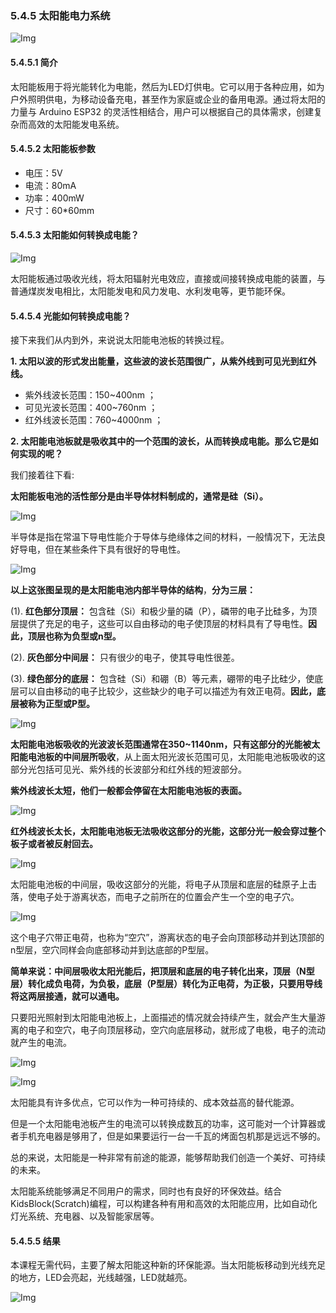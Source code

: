 ### 5.4.5 太阳能电力系统

![Img](../media/cou51.png)

#### 5.4.5.1 简介

太阳能板用于将光能转化为电能，然后为LED灯供电。它可以用于各种应用，如为户外照明供电，为移动设备充电，甚至作为家庭或企业的备用电源。通过将太阳的力量与 Arduino ESP32 的灵活性相结合，用户可以根据自己的具体需求，创建复杂而高效的太阳能发电系统。

#### 5.4.5.2 太阳能板参数

- 电压：5V
- 电流：80mA
- 功率：400mW
- 尺寸：60*60mm

#### 5.4.5.3 太阳能如何转换成电能？

![Img](../media/cou52.png)

太阳能板通过吸收光线，将太阳辐射光电效应，直接或间接转换成电能的装置，与普通煤炭发电相比，太阳能发电和风力发电、水利发电等，更节能环保。

#### 5.4.5.4 光能如何转换成电能？

接下来我们从内到外，来说说太阳能电池板的转换过程。

**1\. 太阳以波的形式发出能量，这些波的波长范围很广，从紫外线到可见光到红外线。**

- 紫外线波长范围：150~400nm ；
- 可见光波长范围：400~760nm ；
- 红外线波长范围：760~4000nm ；

**2\. 太阳能电池板就是吸收其中的一个范围的波长，从而转换成电能。那么它是如何实现的呢？**

我们接着往下看:

**太阳能板电池的活性部分是由半导体材料制成的，通常是硅（Si）。**

![Img](../media/cou53.png)

半导体是指在常温下导电性能介于导体与绝缘体之间的材料，一般情况下，无法良好导电，但在某些条件下具有很好的导电性。

![Img](../media/cou54.png)

**以上这张图呈现的是太阳能电池内部半导体的结构**，**分为三层：**

(1). **红色部分顶层：** 包含硅（Si）和极少量的磷（P），磷带的电子比硅多，为顶层提供了充足的电子，这些可以自由移动的电子使顶层的材料具有了导电性。**因此，顶层也称为负型或n型。**

(2). **灰色部分中间层：** 只有很少的电子，使其导电性很差。

(3). **绿色部分的底层：** 包含硅（Si）和硼（B）等元素，硼带的电子比硅少，使底层可以自由移动的电子比较少，这些缺少的电子可以描述为有效正电荷。**因此，底层被称为正型或P型。**

![Img](../media/cou55.png)

**太阳能电池板吸收的光波波长范围通常在350~1140nm，只有这部分的光能被太阳能电池板的中间层所吸收**，从上面太阳光波长范围可见，太阳能电池板吸收的这部分光包括可见光、紫外线的长波部分和红外线的短波部分。

**紫外线波长太短，他们一般都会停留在太阳能电池板的表面。**

![Img](../media/cou56.png)

**红外线波长太长，太阳能电池板无法吸收这部分的光能，这部分光一般会穿过整个板子或者被反射回去。**

![Img](../media/cou57.png)

太阳能电池板的中间层，吸收这部分的光能，将电子从顶层和底层的硅原子上击落，使电子处于游离状态，而电子之前所在的位置会产生一个空的电子穴。

![Img](../media/cou58.gif)

这个电子穴带正电荷，也称为“空穴”，游离状态的电子会向顶部移动并到达顶部的n型层，空穴同样会向底部移动并到达底部的P型层。

**简单来说：中间层吸收太阳光能后，把顶层和底层的电子转化出来，顶层（N型层）转化成负电荷，为负极，底层（P型层）转化为正电荷，为正极，只要用导线将这两层接通，就可以通电。**


只要阳光照射到太阳能电池板上，上面描述的情况就会持续产生，就会产生大量游离的电子和空穴，电子向顶层移动，空穴向底层移动，就形成了电极，电子的流动就产生的电流。

![Img](../media/cou59.gif)

![Img](../media/cou510.png)

太阳能具有许多优点，它可以作为一种可持续的、成本效益高的替代能源。

但是一个太阳能电池板产生的电流可以转换成数瓦的功率，这可能对一个计算器或者手机充电器是够用了，但是如果要运行一台一千瓦的烤面包机那是远远不够的。

总的来说，太阳能是一种非常有前途的能源，能够帮助我们创造一个美好、可持续的未来。

太阳能系统能够满足不同用户的需求，同时也有良好的环保效益。结合KidsBlock(Scratch)编程，可以构建各种有用和高效的太阳能应用，比如自动化灯光系统、充电器、以及智能家居等。

#### 5.4.5.5 结果

本课程无需代码，主要了解太阳能这种新的环保能源。当太阳能板移动到光线充足的地方，LED会亮起，光线越强，LED就越亮。

![Img](../media/solar-light.gif)